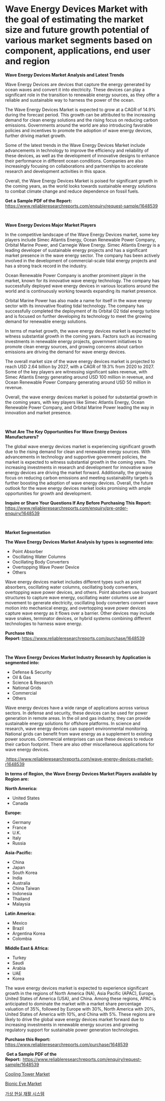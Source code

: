 <p><h1>Wave Energy Devices Market with the goal of estimating the market size and future growth potential of various market segments based on component, applications, end user and region</h1></p><p><strong>Wave Energy Devices Market Analysis and Latest Trends</strong></p>
<p><p>Wave Energy Devices are devices that capture the energy generated by ocean waves and convert it into electricity. These devices can play a significant role in the transition to renewable energy sources, as they offer a reliable and sustainable way to harness the power of the ocean.</p><p>The Wave Energy Devices Market is expected to grow at a CAGR of 14.9% during the forecast period. This growth can be attributed to the increasing demand for clean energy solutions and the rising focus on reducing carbon emissions. Governments around the world are also introducing favorable policies and incentives to promote the adoption of wave energy devices, further driving market growth.</p><p>Some of the latest trends in the Wave Energy Devices Market include advancements in technology to improve the efficiency and reliability of these devices, as well as the development of innovative designs to enhance their performance in different ocean conditions. Companies are also increasingly focusing on collaborations and partnerships to accelerate research and development activities in this space.</p><p>Overall, the Wave Energy Devices Market is poised for significant growth in the coming years, as the world looks towards sustainable energy solutions to combat climate change and reduce dependence on fossil fuels.</p></p>
<p><strong>Get a Sample PDF of the Report:&nbsp;</strong> <a href="https://www.reliableresearchreports.com/enquiry/request-sample/1648539">https://www.reliableresearchreports.com/enquiry/request-sample/1648539</a></p>
<p>&nbsp;</p>
<p><strong>Wave Energy Devices Major Market Players</strong></p>
<p><p>In the competitive landscape of the Wave Energy Devices market, some key players include Simec Atlantis Energy, Ocean Renewable Power Company, Orbital Marine Power, and Carnegie Wave Energy. Simec Atlantis Energy is a leading developer of sustainable energy projects and has a significant market presence in the wave energy sector. The company has been actively involved in the development of commercial-scale tidal energy projects and has a strong track record in the industry.</p><p>Ocean Renewable Power Company is another prominent player in the market, known for its innovative wave energy technology. The company has successfully deployed wave energy devices in various locations around the world and is continuously working towards expanding its market presence.</p><p>Orbital Marine Power has also made a name for itself in the wave energy sector with its innovative floating tidal technology. The company has successfully completed the deployment of its Orbital O2 tidal energy turbine and is focused on further developing its technology to meet the growing demand for renewable energy solutions.</p><p>In terms of market growth, the wave energy devices market is expected to witness substantial growth in the coming years. Factors such as increasing investments in renewable energy projects, government initiatives to promote clean energy sources, and growing concerns about carbon emissions are driving the demand for wave energy devices.</p><p>The overall market size of the wave energy devices market is projected to reach USD 2.64 billion by 2027, with a CAGR of 19.3% from 2020 to 2027. Some of the key players are witnessing significant sales revenue, with Simec Atlantis Energy generating around USD 100 million in revenue, and Ocean Renewable Power Company generating around USD 50 million in revenue.</p><p>Overall, the wave energy devices market is poised for substantial growth in the coming years, with key players like Simec Atlantis Energy, Ocean Renewable Power Company, and Orbital Marine Power leading the way in innovation and market presence.</p></p>
<p>&nbsp;</p>
<p><strong>What Are The Key Opportunities For Wave Energy Devices Manufacturers?</strong></p>
<p><p>The global wave energy devices market is experiencing significant growth due to the rising demand for clean and renewable energy sources. With advancements in technology and supportive government policies, the market is expected to witness substantial growth in the coming years. The increasing investments in research and development for innovative wave energy devices are driving the market forward. Additionally, the growing focus on reducing carbon emissions and meeting sustainability targets is further boosting the adoption of wave energy devices. Overall, the future outlook for the wave energy devices market looks promising with ample opportunities for growth and development.</p></p>
<p><strong>Inquire or Share Your Questions If Any Before Purchasing This Report:</strong> <a href="https://www.reliableresearchreports.com/enquiry/pre-order-enquiry/1648539">https://www.reliableresearchreports.com/enquiry/pre-order-enquiry/1648539</a></p>
<p>&nbsp;</p>
<p><strong>Market Segmentation</strong></p>
<p><strong>The Wave Energy Devices Market Analysis by types is segmented into:</strong></p>
<p><ul><li>Point Absorber</li><li>Oscillating Water Columns</li><li>Oscillating Body Converters</li><li>Overtopping Wave Power Device</li><li>Others</li></ul></p>
<p><p>Wave energy devices market includes different types such as point absorbers, oscillating water columns, oscillating body converters, overtopping wave power devices, and others. Point absorbers use buoyant structures to capture wave energy, oscillating water columns use air movement to generate electricity, oscillating body converters convert wave motion into mechanical energy, and overtopping wave power devices capture wave energy as it flows over a barrier. Other devices may include wave snakes, terminator devices, or hybrid systems combining different technologies to harness wave energy.</p></p>
<p><strong>Purchase this Report:&nbsp;</strong><a href="https://www.reliableresearchreports.com/purchase/1648539">https://www.reliableresearchreports.com/purchase/1648539</a></p>
<p>&nbsp;</p>
<p><strong>The Wave Energy Devices Market Industry Research by Application is segmented into:</strong></p>
<p><ul><li>Defense & Security</li><li>Oil & Gas</li><li>Science & Research</li><li>National Grids</li><li>Commercial</li><li>Others</li></ul></p>
<p><p>Wave energy devices have a wide range of applications across various sectors. In defense and security, these devices can be used for power generation in remote areas. In the oil and gas industry, they can provide sustainable energy solutions for offshore platforms. In science and research, wave energy devices can support environmental monitoring. National grids can benefit from wave energy as a supplement to existing power sources. Commercial enterprises can use these devices to reduce their carbon footprint. There are also other miscellaneous applications for wave energy devices.</p></p>
<p><a href="https://www.reliableresearchreports.com/wave-energy-devices-market-r1648539">&nbsp;https://www.reliableresearchreports.com/wave-energy-devices-market-r1648539</a></p>
<p><strong>In terms of Region, the Wave Energy Devices Market Players available by Region are:</strong></p>
<p>
    <p> <strong> North America: </strong>
        <ul>
            <li>United States</li>
            <li>Canada</li>
        </ul>
        </p> 
    <p> <strong> Europe: </strong>
        <ul>
            <li>Germany</li>
            <li>France</li>
            <li>U.K.</li>
            <li>Italy</li>
            <li>Russia</li>
        </ul>
        </p> 
    <p> <strong> Asia-Pacific: </strong>
        <ul>
            <li>China</li>
            <li>Japan</li>
            <li>South Korea</li>
            <li>India</li>
            <li>Australia</li>
            <li>China Taiwan</li>
            <li>Indonesia</li>
            <li>Thailand</li>
            <li>Malaysia</li>
        </ul>
        </p> 
    <p> <strong> Latin America: </strong>
        <ul>
            <li>Mexico</li>
            <li>Brazil</li>
            <li>Argentina Korea</li>
            <li>Colombia</li>
        </ul>
        </p> 
    <p> <strong> Middle East & Africa: </strong>
        <ul>
            <li>Turkey</li>
            <li>Saudi</li>
            <li>Arabia</li>
            <li>UAE</li>
            <li>Korea</li>
        </ul>
    </p>
    </p>
<p><p>The wave energy devices market is expected to experience significant growth in the regions of North America (NA), Asia Pacific (APAC), Europe, United States of America (USA), and China. Among these regions, APAC is anticipated to dominate the market with a market share percentage valuation of 35%, followed by Europe with 30%, North America with 20%, United States of America with 10%, and China with 5%. These regions are likely to drive the global wave energy devices market forward due to increasing investments in renewable energy sources and growing regulatory support for sustainable power generation technologies.</p></p>
<p><strong>Purchase this Report: </strong><a href="https://www.reliableresearchreports.com/purchase/1648539">https://www.reliableresearchreports.com/purchase/1648539</a></p>
<p>&nbsp;<strong>Get a Sample PDF of the Report:&nbsp;&nbsp;</strong><a href="https://www.reliableresearchreports.com/enquiry/request-sample/1648539">https://www.reliableresearchreports.com/enquiry/request-sample/1648539</a></p>
<p><strong></strong></p>
<p><p><a href="https://unruly-ladybug-44b.notion.site/Cooling-Tower-Market-Comprehensive-Assessment-by-Type-Application-and-Geography-c3b4428b43c14a17ac6011fa145d5a8b">Cooling Tower Market</a></p><p><a href="https://shimmer-gardenia-37a.notion.site/Bionic-Eye-Market-Analysis-Its-CAGR-Market-Segmentation-and-Global-Industry-Overview-83add033c15e4347947c0a51610744bb">Bionic Eye Market</a></p><p><a href="https://github.com/sougarounis/Market-Research-Report-List-3/blob/main/313279827785.md">가상 현실 재활 시스템</a></p></p>